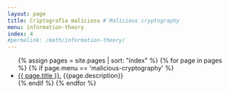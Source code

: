 ```yaml
---
layout: page
title: Criptografía maliciosa # Malicious cryptography
menu: information-theory
index: 4
#permalink: /math/information-theory/
---
```


<ul>
    {% assign pages = site.pages | sort: "index" %}
    {% for page in pages %}
        {% if page.menu == 'malicious-cryptography' %}
            <li><a href="{{ page.url }}">{{ page.title }}.</a> {{page.description}}</li>
        {% endif %}
    {% endfor %}
</ul>